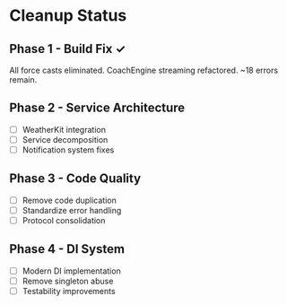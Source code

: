 # Cleanup Status

## Phase 1 - Build Fix ✓
All force casts eliminated. CoachEngine streaming refactored. ~18 errors remain.

## Phase 2 - Service Architecture
- [ ] WeatherKit integration
- [ ] Service decomposition  
- [ ] Notification system fixes

## Phase 3 - Code Quality
- [ ] Remove code duplication
- [ ] Standardize error handling
- [ ] Protocol consolidation

## Phase 4 - DI System
- [ ] Modern DI implementation
- [ ] Remove singleton abuse
- [ ] Testability improvements